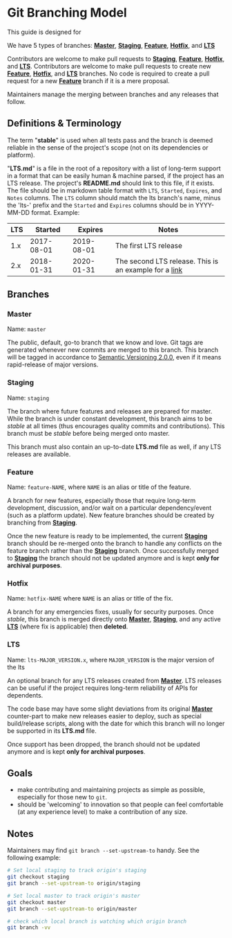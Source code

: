 # Git Branching Model

This guide is designed for

We have 5 types of branches: [**Master**](#master), [**Staging**](#staging), [**Feature**](#feature), [**Hotfix**](#hostfix), and [**LTS**](#lts)

Contributors are welcome to make pull requests to [**Staging**](#staging), [**Feature**](#feature), [**Hotfix**](#hostfix), and [**LTS**](#lts).
Contributors are welcome to make pull requests to create new [**Feature**](#feature), [**Hotfix**](#hostfix), and [**LTS**](#lts) branches.
No code is required to create a pull request for a new [**Feature**](#feature) branch if it is a mere proposal.

Maintainers manage the merging between branches and any releases that follow.


## Definitions & Terminology

The term "**stable**" is used when all tests pass and the branch is deemed reliable in the sense of the project's scope (not on its dependencies or platform).

"**LTS.md**" is a file in the root of a repository with a list of long-term support in a format that can be easily human & machine parsed, if the project has an LTS release. The project's **README.md** should link to this file, if it exists. The file should be in markdown table format with `LTS`, `Started`, `Expires`, and `Notes` columns. The `LTS` column should match the lts branch's name, minus the 'lts-' prefix and the `Started` and `Expires` columns should be in YYYY-MM-DD format. Example:

| LTS           | Started       | Expires    | Notes                                                      |
| ------------- | ------------- | ---------- | ---------------------------------------------------------- |
| 1.x           | 2017-08-01    | 2019-08-01 | The first LTS release                                      |
| 2.x           | 2018-01-31    | 2020-01-31 | The second LTS release. This is an example for a [link](#) |


## Branches

### Master

Name: `master`

The public, default, go-to branch that we know and love. Git tags are generated whenever new commits are merged to this branch. This branch will be tagged in accordance to [Semantic Versioning 2.0.0](http://semver.org/spec/v2.0.0.html), even if it means rapid-release of major versions.

### Staging

Name: `staging`

The branch where future features and releases are prepared for master. While the branch is under constant development, this branch aims to be *stable* at all times (thus encourages quality commits and contributions). This branch must be *stable* before being merged onto master.

This branch must also contain an up-to-date **LTS.md** file as well, if any LTS releases are available.

### Feature

Name: `feature-NAME`, where `NAME` is an alias or title of the feature.

A branch for new features, especially those that require long-term development, discussion, and/or wait on a particular dependency/event (such as a platform update). New feature branches should be created by branching from [**Staging**](#staging).

Once the new feature is ready to be implemented, the current [**Staging**](#staging) branch should be re-merged onto the branch to handle any conflicts on the feature branch rather than the [**Staging**](#staging) branch. Once successfully merged to [**Staging**](#staging) the branch should not be updated anymore and is kept **only for archival purposes**.

### Hotfix

Name: `hotfix-NAME` where `NAME` is an alias or title of the fix.

A branch for any emergencies fixes, usually for security purposes. Once *stable*, this branch is merged directly onto [**Master**](#master), [**Staging**](#staging), and any active [**LTS**](#lts) (where fix is applicable) then **deleted**.

### LTS

Name: `lts-MAJOR_VERSION.x`, where `MAJOR_VERSION` is the major version of the lts

An optional branch for any LTS releases created from [**Master**](#master). LTS releases can be useful if the project requires long-term reliability of APIs for dependents.

The code base may have some slight deviations from its original [**Master**](#master) counter-part to make new releases easier to deploy, such as special build/release scripts, along with the date for which this branch will no longer be supported in its **LTS.md** file.

Once support has been dropped, the branch should not be updated anymore and is kept **only for archival purposes**.


## Goals
  - make contributing and maintaining projects as simple as possible, especially for those new to `git`.
  - should be 'welcoming' to innovation so that people can feel comfortable (at any experience level) to make a contribution of any size.


## Notes
Maintainers may find `git branch --set-upstream-to` handy. See the following example:
```sh
# Set local staging to track origin's staging
git checkout staging
git branch --set-upstream-to origin/staging

# Set local master to track origin's master
git checkout master
git branch --set-upstream-to origin/master

# check which local branch is watching which origin branch
git branch -vv
```
